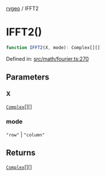 [rvgeo](../index.md) / IFFT2

# IFFT2()

```ts
function IFFT2(X, mode): Complex[][]
```

Defined in: [src/math/fourier.ts:270](https://github.com/pzq123456/RVGeo/blob/e727f6f6e310621d656b74948bed9956ff45a613/src/math/fourier.ts#L270)

## Parameters

### X

[`Complex`](../type-aliases/Complex.md)[][]

### mode

`"row"` | `"column"`

## Returns

[`Complex`](../type-aliases/Complex.md)[][]
